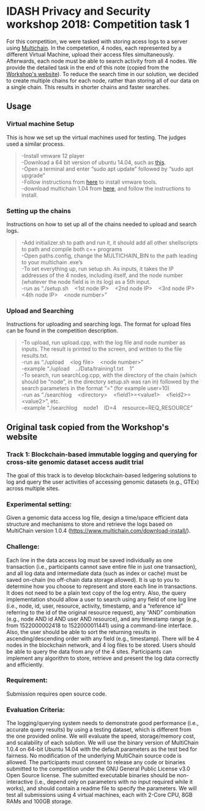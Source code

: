 # IDASH Privacy and Security workshop 2018: Competition task 1

For this competition, we were tasked with storing acess logs to a server using [Multichain](https://www.multichain.com/). In the competetion, 4 nodes, each represented by a different Virtual Machine, upload their access files simultaneously. Afterwards, each node must be able to search activity from all 4 nodes. We provide the detailed task in the end of this note (copied from the [Workshop's website](http://www.humangenomeprivacy.org/2018/competition-tasks.html)). 
To reduce the search time in our solution, we decided to create multiple chains for each node, rather than storing all of our data on a single chain. This results in shorter chains and faster searches.

## Usage


### Virtual machine Setup

This is how we set up the virtual machines used for testing. The judges used a similar process.	
>-Install vmware 12 player  
>-Download a 64 bit version of ubuntu 14.04, such as [this](http://cdimage.ubuntu.com/ubuntu-gnome/releases/14.04/release/ubuntu-gnome-14.04-desktop-amd64.iso).	
>-Open a terminal and enter “sudo apt update” followed by “sudo apt upgrade”  
>-Follow instructions from [here](https://kb.vmware.com/s/article/1022525) to install vmware tools.  
>-download multichain 1.04 from [here](https://www.multichain.com/download-install/), and follow the instructions to install.  

### Setting up the chains  

Instructions on how to set up all of the chains needed to upload and search logs.	
>-Add initializer.sh to path and run it, it should add all other shellscripts to path and compile both c++ programs  
>-Open paths.config, change the MULTICHAIN_BIN to the path leading to your multichain .exe’s  
>-To set everything up, run setup.sh. As inputs, it takes the IP addresses of the 4 nodes, including itself, and the node number (whatever the node field is in its log) as a 5th input.  
	-run as “./setup.sh &nbsp;&nbsp; \<1st node IP> &nbsp;&nbsp; \<2nd node IP>  &nbsp;&nbsp; 
       \<3rd node IP>  &nbsp;&nbsp; \<4th node IP>  &nbsp;&nbsp; \<node number>”  
	
### Upload and Searching  

Instructions for uploading and searching logs. The format for upload files can be found in the competition description.	
>-To upload, run upload.cpp, with the log file and node number as inputs. The result is printed to the screen, and written to the file results.txt.  
	-run as “./upload &nbsp;&nbsp; \<log file> &nbsp;&nbsp; \<node number>”  
	-example “./upload  &nbsp;&nbsp; ../Data/training1.txt  &nbsp;&nbsp; 1”  
>-To search, run searchLog.cpp, with the directory of the chain (which should be “node<node number>”, in the directory setup.sh was ran in) followed by the search parameters in the format “<field>=<value>” (for example user=10)  
	-run as “./searchlog &nbsp;&nbsp; \<directory> &nbsp;&nbsp; \<field1>=\<value1> &nbsp;&nbsp; \<field2>=\<value2>”, etc.  
>-example “./searchlog &nbsp;&nbsp; node1 &nbsp;&nbsp; ID=4 &nbsp;&nbsp; resource=REQ_RESOURCE”  


## Original task copied from the Workshop's website

### Track 1: Blockchain-based immutable logging and querying for cross-site genomic dataset access audit trial

The goal of this track is to develop blockchain-based ledgering solutions to log and query the user activities of accessing genomic datasets (e.g., GTEx) across multiple sites.

### Experimental setting:
Given a genomic data access log file, design a time/space efficient data structure and mechanisms to store and retrieve the logs based on MultiChain version 1.0.4 (https://www.multichain.com/download-install/).

### Challenge:
Each line in the data access log must be saved individually as one transaction (i.e., participants cannot save entire file in just one transaction), and all log data and intermediate data (such as index or cache) must be saved on-chain (no off-chain data storage allowed). It is up to you to determine how you choose to represent and store each line in transactions. It does not need to be a plain text copy of the log entry. Also, the query implementation should allow a user to search using any field of one log line (i.e., node, id, user, resource, activity, timestamp, and a “reference id” referring to the id of the original resource request), any “AND” combination (e.g., node AND id AND user AND resource), and any timestamp range (e.g., from 1522000002418 to 1522000011441) using a command-line interface. Also, the user should be able to sort the returning results in ascending/descending order with any field (e.g., timestamp). There will be 4 nodes in the blockchain network, and 4 log files to be stored. Users should be able to query the data from any of the 4 sites. Participants can implement any algorithm to store, retrieve and present the log data correctly and efficiently.

### Requirement:
Submission requires open source code.

### Evaluation Criteria:
The logging/querying system needs to demonstrate good performance (i.e., accurate query results) by using a testing dataset, which is different from the one provided online. We will evaluate the speed, storage/memory cost, and scalability of each solution. We will use the binary version of MultiChain 1.0.4 on 64-bit Ubuntu 14.04 with the default parameters as the test bed for fairness. No modification of the underlying MultiChain source code is allowed. The participants must consent to release any code or binaries submitted to the competition under the GNU General Public License v3.0 Open Source license. The submitted executable binaries should be non-interactive (i.e., depend only on parameters with no input required while it works), and should contain a readme file to specify the parameters. We will test all submissions using 4 virtual machines, each with 2-Core CPU, 8GB RAMs and 100GB storage.
